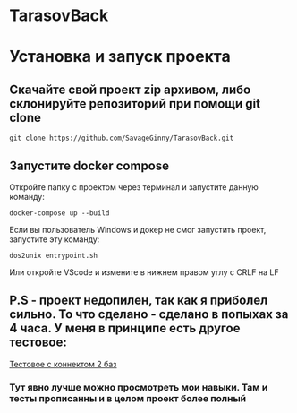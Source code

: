 # TarasovBack

# Установка и запуск проекта
## Скачайте свой проект zip архивом, либо склонируйте репозиторий при помощи git clone
```
git clone https://github.com/SavageGinny/TarasovBack.git
```
## Запустите docker compose
Откройте папку с проектом через терминал и запустите данную команду:
```
docker-compose up --build
```
Если вы пользователь Windows и докер не смог запустить проект, запустите эту команду:
```
dos2unix entrypoint.sh
```
Или откройте VScode и измените в нижнем правом углу с CRLF на LF

## P.S - проект недопилен, так как я приболел сильно. То что сделано - сделано в попыхах за 4 часа. У меня в принципе есть другое тестовое:

[Тестовое с коннектом 2 баз](https://github.com/SavageGinny/python_dev_Malay_Alexandr)


### Тут явно лучше можно просмотреть мои навыки. Там и тесты прописанны и в целом проект более полный
